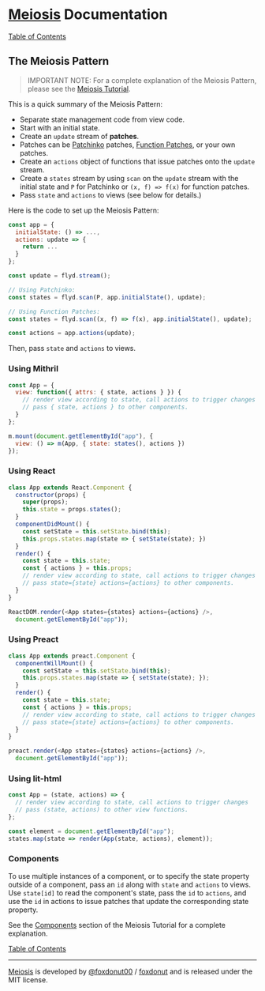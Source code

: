 # [Meiosis](https://meiosis.js.org) Documentation

[Table of Contents](toc.html)

## The Meiosis Pattern

> IMPORTANT NOTE: For a complete explanation of the Meiosis Pattern,
please see the [Meiosis Tutorial](https://meiosis.js.org/tutorial/toc.html).

This is a quick summary of the Meiosis Pattern:

- Separate state management code from view code.
- Start with an initial state.
- Create an `update` stream of **patches**.
- Patches can be [Patchinko](http://meiosis.js.org/tutorial/05-meiosis-with-patchinko.html)
patches, [Function Patches](http://meiosis.js.org/tutorial/04-meiosis-with-function-patches.html),
or your own patches.
- Create an `actions` object of functions that issue patches onto the `update` stream.
- Create a `states` stream by using `scan` on the `update` stream with the initial state and
`P` for Patchinko or `(x, f) => f(x)` for function patches.
- Pass `state` and `actions` to views (see below for details.)

Here is the code to set up the Meiosis Pattern:

```js
const app = {
  initialState: () => ...,
  actions: update => {
    return ...
  }
};

const update = flyd.stream();

// Using Patchinko:
const states = flyd.scan(P, app.initialState(), update);

// Using Function Patches:
const states = flyd.scan((x, f) => f(x), app.initialState(), update);

const actions = app.actions(update);
```

Then, pass `state` and `actions` to views.

### Using Mithril

```js
const App = {
  view: function({ attrs: { state, actions } }) {
    // render view according to state, call actions to trigger changes
    // pass { state, actions } to other components.
  }
};

m.mount(document.getElementById("app"), {
  view: () => m(App, { state: states(), actions })
});
```

### Using React

```js
class App extends React.Component {
  constructor(props) {
    super(props);
    this.state = props.states();
  }
  componentDidMount() {
    const setState = this.setState.bind(this);
    this.props.states.map(state => { setState(state); })
  }
  render() {
    const state = this.state;
    const { actions } = this.props;
    // render view according to state, call actions to trigger changes
    // pass state={state} actions={actions} to other components.
  }
}

ReactDOM.render(<App states={states} actions={actions} />,
  document.getElementById("app"));
```

### Using Preact

```js
class App extends preact.Component {
  componentWillMount() {
    const setState = this.setState.bind(this);
    this.props.states.map(state => { setState(state); });
  }
  render() {
    const state = this.state;
    const { actions } = this.props;
    // render view according to state, call actions to trigger changes
    // pass state={state} actions={actions} to other components.
  }
}

preact.render(<App states={states} actions={actions} />,
  document.getElementById("app"));
```

### Using lit-html

```js
const App = (state, actions) => {
  // render view according to state, call actions to trigger changes
  // pass (state, actions) to other view functions.
};

const element = document.getElementById("app");
states.map(state => render(App(state, actions), element));
```

### Components

To use multiple instances of a component, or to specify the state property outside of a component,
pass an `id` along with `state` and `actions` to views. Use `state[id]` to read the component's
state, pass the `id` to `actions`, and use the `id` in actions to issue patches that update the
corresponding state property.

See the [Components](http://meiosis.js.org/tutorial/06-components.html) section of the Meiosis
Tutorial for a complete explanation.

[Table of Contents](toc.html)

-----

[Meiosis](https://meiosis.js.org) is developed by
[@foxdonut00](http://twitter.com/foxdonut00) /
[foxdonut](https://github.com/foxdonut)
and is released under the MIT license.
